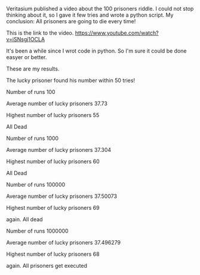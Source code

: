 Veritasium published a video about the 100 prisoners riddle.
I could not stop thinking about it, so I gave it few tries and wrote a python script.
My conclusion: All prisoners are going to die every time!

This is the link to the video.
https://www.youtube.com/watch?v=iSNsgj1OCLA


It's been a while since I wrot code in python. 
So I'm sure it could be done easyer or better.




These are my results.

The lucky prisoner found his number within 50 tries!

Number of runs 100

Average number of lucky prisoners 37.73

Highest number of lucky prisoners 55

All Dead





Number of runs 1000

Average number of lucky prisoners 37.304

Highest number of lucky prisoners 60

All Dead





Number of runs 100000

Average number of lucky prisoners 37.50073

Highest number of lucky prisoners 69

again. All dead




Number of runs 1000000

Average number of lucky prisoners 37.496279

Highest number of lucky prisoners 68

again. All prisoners get executed

